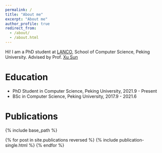 ```yaml
---
permalink: /
title: "About me"
excerpt: "About me"
author_profile: true
redirect_from: 
  - /about/
  - /about.html
---
```


Hi! I am a PhD student at [LANCO](https://lancopku.github.io), School of Computer Science, Peking University. Advised by Prof. [Xu Sun](https://xusun.org)

Education
======
- PhD Student in Computer Science, Peking University, 2021.9 - Present
- BSc in Computer Science, Peking University, 2017.9 - 2021.6


Publications
======
{% include base_path %}

{% for post in site.publications reversed %}
  {% include publication-single.html %}
{% endfor %}

<!-- {% for post in site.publications reversed %}
  - {% if post.venue %}({{ post.venue }}){% endif %} {{ post.title }}
{% endfor %} -->
